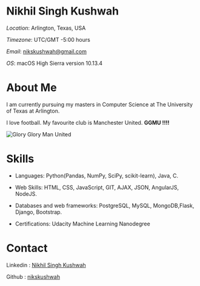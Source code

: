 # Nikhil Singh Kushwah

_Location_: Arlington, Texas, USA

_Timezone_: UTC/GMT -5:00 hours

_Email_: nikskushwah@gmail.com

_OS_: macOS High Sierra version 10.13.4

# About Me

I am currently pursuing my masters in Computer Science at The University of Texas at Arlington. 

I love football. My favourite club is Manchester United. **GGMU !!!!**

<img src="http://e1.365dm.com/17/09/16-9/20/skysports-football-old-trafford-manchester-united_4100339.jpg?20170914145353" alt="Glory Glory Man United">


# Skills

* Languages: Python(Pandas, NumPy, SciPy, scikit-learn), Java, C.

* Web Skills: HTML, CSS, JavaScript, GIT, AJAX, JSON, AngularJS, NodeJS.

* Databases and web frameworks: PostgreSQL, MySQL, MongoDB,Flask, Django, Bootstrap.

* Certifications: Udacity Machine Learning Nanodegree

# Contact

Linkedin : [Nikhil Singh Kushwah](https://www.linkedin.com/in/nikhil-singh-kushwah-852ba566/)

Github : [nikskushwah](https://github.com/nikskushwah)
